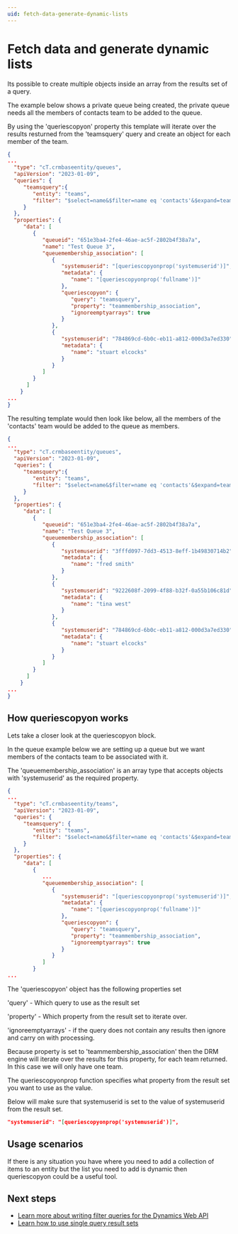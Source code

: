 ```yaml
---
uid: fetch-data-generate-dynamic-lists
---
```


# Fetch data and generate dynamic lists

Its possible to create multiple objects inside an array from the results set of a query.

The example below shows a private queue being created, the private queue needs all the 
members of contacts team to be added to the queue.

By using the 'queriescopyon' property this template will iterate over the results resturned 
from the 'teamsquery' query and create an object for each member of the team.

```json
{ 
...  
  "type": "cT.crmbaseentity/queues", 
  "apiVersion": "2023-01-09", 
  "queries": {
     "teamsquery":{ 
        "entity": "teams", 
        "filter": "$select=name&$filter=name eq 'contacts'&$expand=teammembership_association($select=fullname,systemuserid)" 
     }
  },
  "properties": {
     "data": [
        { 
           "queueid": "651e3ba4-2fe4-46ae-ac5f-2802b4f38a7a", 
           "name": "Test Queue 3",
           "queuemembership_association": [ 
              { 
                 "systemuserid": "[queriescopyonprop('systemuserid')]", 
                 "metadata": { 
                    "name": "[queriescopyonprop('fullname')]"
                 },
                 "queriescopyon": { 
                    "query": "teamsquery", 
                    "property": "teammembership_association",
                    "ignoreemptyarrays": true
                 }
              }, 
              { 
                 "systemuserid": "784869cd-6b0c-eb11-a812-000d3a7ed330", 
                 "metadata": { 
                    "name": "stuart elcocks" 
                 } 
              } 
           ]
        }
      ]
    }
... 
}
```

The resulting template would then look like below, all the members of the 'contacts' team 
would be added to the queue as members.

```json
{ 
...  
  "type": "cT.crmbaseentity/queues", 
  "apiVersion": "2023-01-09", 
  "queries": {
     "teamsquery":{ 
        "entity": "teams", 
        "filter": "$select=name&$filter=name eq 'contacts'&$expand=teammembership_association($select=fullname,systemuserid)" 
     }
  },
  "properties": {
     "data": [
        { 
           "queueid": "651e3ba4-2fe4-46ae-ac5f-2802b4f38a7a", 
           "name": "Test Queue 3",
           "queuemembership_association": [ 
              { 
                 "systemuserid": "3fffd097-7dd3-4513-8eff-1b49830714b2", 
                 "metadata": { 
                    "name": "fred smith" 
                 } 
              }, 
              { 
                 "systemuserid": "9222608f-2099-4f88-b32f-0a55b106c81d", 
                 "metadata": { 
                    "name": "tina west" 
                 } 
              }, 
              { 
                 "systemuserid": "784869cd-6b0c-eb11-a812-000d3a7ed330", 
                 "metadata": { 
                    "name": "stuart elcocks" 
                 } 
              } 
           ]
        }
      ]
    }
... 
}
```

## How queriescopyon works

Lets take a closer look at the queriescopyon block.

In the queue example below we are setting up a queue but we want members of the contacts team 
to be associated with it.

The 'queuemembership_association' is an array type that accepts objects with 'systemuserid' as 
the required property.

```json
{ 
...  
  "type": "cT.crmbaseentity/teams", 
  "apiVersion": "2023-01-09", 
  "queries": {
     "teamsquery": {
        "entity": "teams", 
        "filter": "$select=name&$filter=name eq 'contacts'&$expand=teammembership_association($select=fullname,systemuserid)" 
     }
  },
  "properties": {
     "data": [
        { 
           ...
           "queuemembership_association": [ 
              { 
                 "systemuserid": "[queriescopyonprop('systemuserid')]", 
                 "metadata": { 
                    "name": "[queriescopyonprop('fullname')]"
                 },
                 "queriescopyon": { 
                    "query": "teamsquery", 
                    "property": "teammembership_association",
                    "ignoreemptyarrays": true
                 }
              }
           ] 
        }
...
```

The 'queriescopyon' object has the following properties set

'query' - Which query to use as the result set

'property' - Which property from the result set to iterate over.

'ignoreemptyarrays' - if the query does not contain any results then ignore and carry on with processing.

Because property is set to 'teammembership_association' then the DRM engine will iterate 
over the results for this property, for each team returned. In this case we will only have one team.

The queriescopyonprop function specifies what property from the result set you want to use as the value.

Below will make sure that systemuserid is set to the value of systemuserid from the result set.

```json
"systemuserid": "[queriescopyonprop('systemuserid')]",  
```

## Usage scenarios

If there is any situation you have where you need to add a collection of items to an entity but the 
list you need to add is dynamic then queriescopyon could be a useful tool.

## Next steps

- [Learn more about writing filter queries for the Dynamics Web API](https://learn.microsoft.com/en-us/power-apps/developer/data-platform/webapi/query-data-web-api)
- [Learn how to use single query result sets](xref:fetch-data-support-deployments)

